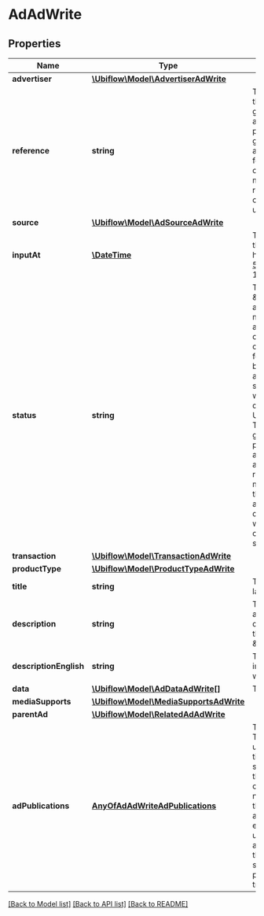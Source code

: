 # AdAdWrite

## Properties
Name | Type | Description | Notes
------------ | ------------- | ------------- | -------------
**advertiser** | [**\Ubiflow\Model\AdvertiserAdWrite**](AdvertiserAdWrite.md) |  | 
**reference** | **string** | The unique identifier of the ad, from the point of vue of the advertiser owning the ad. This string is unique for a given advertiser.  The reference is an identifier used by all parties : the advertiser, the software editor, web portals. That is why once an ad has been created with a given reference, this reference cannot be modified anymore.  This string should not contain any character forbidden in file systems or urls. The reference originally given when the ad is created may thus be modified by Ubiflow : unsupported characters are replaced by un underscore (\&quot;_\&quot;). But in such cases you can still use the original reference when updating an ad. | 
**source** | [**\Ubiflow\Model\AdSourceAdWrite**](AdSourceAdWrite.md) |  | 
**inputAt** | [**\DateTime**](\DateTime.md) | The date the ad was created by the advertiser (input for the first time) in the software he uses.  Dates use the &lt;a href&#x3D;\&quot;https://tools.ietf.org/html/rfc3339#section-5.8\&quot;&gt;RFC3339&lt;/a&gt; format (ex: 2020-12-16T00:00:00+00). | [optional] 
**status** | **string** | The status of the ad.  Available status are :  - \&quot;B\&quot; : The ad has been created, but is not yet activated :       it is currently used by the advertiser,      but it may not be published on web portals as long as it is not activated.  - \&quot;A\&quot; : The ad is active :       it is currently used by the advertiser, and may be published on web portals.       This state is the most commonly used for ads.  - \&quot;V\&quot; : The product of the ad has been sold, but the ad is still active,       because the advertiser wants to communicate on the products he sold.       The ad may be published, but only on web portals who allow such ads.  - \&quot;S\&quot; : The ad has been deleted by the advertiser.       It will be removed from Ubiflow SI over the next few days.  - \&quot;M\&quot; : The ad is a model of ads :       a sort of ad which contains generic data common to many other ads.       It may not be published on web portals.       A model ad may be used by an advertiser who sells products which are very similar,      and differ by only few characteristics.       Example in the real estate universe :      a builder of detached houses sells many houses which are almost all identical.       Example in the vehicles universe :      a car dealer sells cars which are almost all identical (the color or a few options may differ).       In practice, such ads are created by advertisers who don&#x27;t use any software,      but use data entry directly on Ubiflow&#x27;s platform :      model ads enable them to gain some precious time. | 
**transaction** | [**\Ubiflow\Model\TransactionAdWrite**](TransactionAdWrite.md) |  | 
**productType** | [**\Ubiflow\Model\ProductTypeAdWrite**](ProductTypeAdWrite.md) |  | 
**title** | **string** | The title of the ad (very short description), in the language of the advertiser. | 
**description** | **string** | The full description of the ad, in the language of the advertiser.  The description is a text comment describing the product which should be sold thanks to the ad.  This property is required in the \&quot;IMMO\&quot; universe (\&quot;Real estate\&quot;). | [optional] 
**descriptionEnglish** | **string** | The full description in english of the ad.  The description in english is a text comment describing the product which should be sold thanks to the ad. | [optional] 
**data** | [**\Ubiflow\Model\AdDataAdWrite[]**](AdDataAdWrite.md) | The collection of all data describing the ad. | 
**mediaSupports** | [**\Ubiflow\Model\MediaSupportsAdWrite**](MediaSupportsAdWrite.md) |  | [optional] 
**parentAd** | [**\Ubiflow\Model\RelatedAdAdWrite**](RelatedAdAdWrite.md) |  | [optional] 
**adPublications** | [**AnyOfAdAdWriteAdPublications**](AnyOfAdAdWriteAdPublications.md) | The collection of AdPublication of the ad on portals.  The aim of this write only property is to enable to update the selection of an ad on all portals at the same time you update the Ad. If you wish to only update the selection of an ad on all (or some) portals, please use the AdPublications resource instead.  This property is optional:  - when set to null, the selection of the ad will not be updated for any portal. - when set to an array, the selection of the ad on ALL portals will be updated according to the array.    Especially:   - when set to an empty array, the ad will be unselected to be unpublished on all portals;   - when a portal is not in the array, the ad will be unselected to be unpublished on this portal.   - when a portal is in the array, the ad will be selected to be published on this portal.  The specific portal code \&quot;BOUQUET_GRATUITS\&quot; may be transmitted to select the ad on all free portals. | [optional] 

[[Back to Model list]](../../README.md#documentation-for-models) [[Back to API list]](../../README.md#documentation-for-api-endpoints) [[Back to README]](../../README.md)

